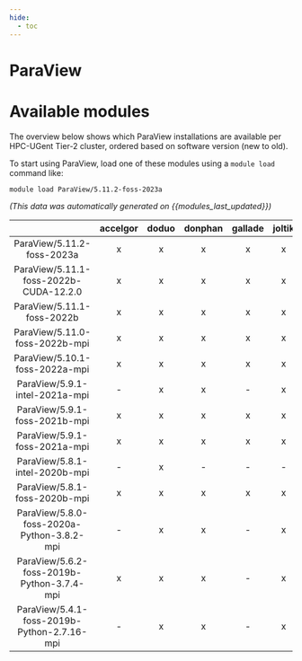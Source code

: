 ```yaml
---
hide:
  - toc
---
```


ParaView
========

# Available modules


The overview below shows which ParaView installations are available per HPC-UGent Tier-2 cluster, ordered based on software version (new to old).

To start using ParaView, load one of these modules using a `module load` command like:

```shell
module load ParaView/5.11.2-foss-2023a
```

*(This data was automatically generated on {{modules_last_updated}})*  

| |accelgor|doduo|donphan|gallade|joltik|shinx|skitty|
| :---: | :---: | :---: | :---: | :---: | :---: | :---: | :---: |
|ParaView/5.11.2-foss-2023a|x|x|x|x|x|x|x|
|ParaView/5.11.1-foss-2022b-CUDA-12.2.0|x|x|x|x|x|x|x|
|ParaView/5.11.1-foss-2022b|x|x|x|x|x|x|x|
|ParaView/5.11.0-foss-2022b-mpi|x|x|x|x|x|x|x|
|ParaView/5.10.1-foss-2022a-mpi|x|x|x|x|x|-|x|
|ParaView/5.9.1-intel-2021a-mpi|-|x|x|-|x|-|x|
|ParaView/5.9.1-foss-2021b-mpi|x|x|x|x|x|-|x|
|ParaView/5.9.1-foss-2021a-mpi|x|x|x|x|x|-|x|
|ParaView/5.8.1-intel-2020b-mpi|-|x|-|-|-|-|-|
|ParaView/5.8.1-foss-2020b-mpi|x|x|x|x|x|-|x|
|ParaView/5.8.0-foss-2020a-Python-3.8.2-mpi|-|x|x|-|x|-|x|
|ParaView/5.6.2-foss-2019b-Python-3.7.4-mpi|x|x|x|-|x|-|x|
|ParaView/5.4.1-foss-2019b-Python-2.7.16-mpi|-|x|x|-|x|-|x|
